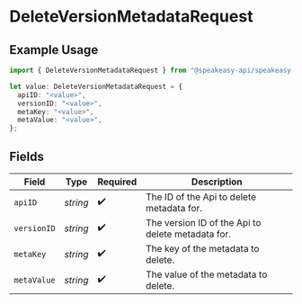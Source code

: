 # DeleteVersionMetadataRequest

## Example Usage

```typescript
import { DeleteVersionMetadataRequest } from "@speakeasy-api/speakeasy-client-sdk-typescript/sdk/models/operations";

let value: DeleteVersionMetadataRequest = {
  apiID: "<value>",
  versionID: "<value>",
  metaKey: "<value>",
  metaValue: "<value>",
};
```

## Fields

| Field                                             | Type                                              | Required                                          | Description                                       |
| ------------------------------------------------- | ------------------------------------------------- | ------------------------------------------------- | ------------------------------------------------- |
| `apiID`                                           | *string*                                          | :heavy_check_mark:                                | The ID of the Api to delete metadata for.         |
| `versionID`                                       | *string*                                          | :heavy_check_mark:                                | The version ID of the Api to delete metadata for. |
| `metaKey`                                         | *string*                                          | :heavy_check_mark:                                | The key of the metadata to delete.                |
| `metaValue`                                       | *string*                                          | :heavy_check_mark:                                | The value of the metadata to delete.              |